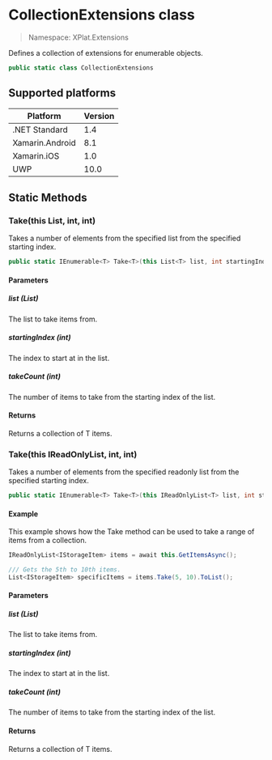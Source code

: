 # CollectionExtensions class

> Namespace: XPlat.Extensions

Defines a collection of extensions for enumerable objects.

```csharp
public static class CollectionExtensions
```

## Supported platforms

| Platform | Version |
| --- | --- |
| .NET Standard | 1.4 |
| Xamarin.Android | 8.1 |
| Xamarin.iOS  | 1.0 |
| UWP | 10.0 | 

## Static Methods

### Take<T>(this List<T>, int, int)

Takes a number of elements from the specified list from the specified starting index.

```csharp
public static IEnumerable<T> Take<T>(this List<T> list, int startingIndex, int takeCount)
```

#### Parameters
##### list (List)
The list to take items from.
##### startingIndex (int)
The index to start at in the list.
##### takeCount (int)
The number of items to take from the starting index of the list.

#### Returns
Returns a collection of T items.

### Take<T>(this IReadOnlyList<T>, int, int)

Takes a number of elements from the specified readonly list from the specified starting index.

```csharp
public static IEnumerable<T> Take<T>(this IReadOnlyList<T> list, int startingIndex, int takeCount)
```

#### Example

This example shows how the Take method can be used to take a range of items from a collection.

```csharp
IReadOnlyList<IStorageItem> items = await this.GetItemsAsync();

/// Gets the 5th to 10th items.
List<IStorageItem> specificItems = items.Take(5, 10).ToList();
```

#### Parameters
##### list (List)
The list to take items from.
##### startingIndex (int)
The index to start at in the list.
##### takeCount (int)
The number of items to take from the starting index of the list.

#### Returns
Returns a collection of T items.
